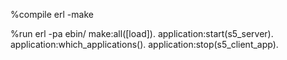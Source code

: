 %compile
erl -make 

%run
erl -pa ebin/
make:all([load]).
application:start(s5_server).
application:which_applications().
application:stop(s5_client_app).
